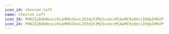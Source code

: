 ```yaml
---
icon_id: chevron-left
name: Chevron Left
icon_16: PHN2ZyB4bWxucz0iaHR0cDovL3d3dy53My5vcmcvMjAwMC9zdmciIHdpZHRoPSIxNiIgaGVpZ2h0PSIxNiIgdmlld0JveD0iMCAwIDE2IDE2Ij48cGF0aCBmaWxsLXJ1bGU9ImV2ZW5vZGQiIGQ9Ik05Ljc4IDEyLjc4YS43NS43NSAwIDAxLTEuMDYgMEw0LjQ3IDguNTNhLjc1Ljc1IDAgMDEwLTEuMDZsNC4yNS00LjI1YS43NS43NSAwIDAxMS4wNiAxLjA2TDYuMDYgOGwzLjcyIDMuNzJhLjc1Ljc1IDAgMDEwIDEuMDZ6Ii8+PC9zdmc+
icon_24: PHN2ZyB4bWxucz0iaHR0cDovL3d3dy53My5vcmcvMjAwMC9zdmciIHdpZHRoPSIyNCIgaGVpZ2h0PSIyNCIgdmlld0JveD0iMCAwIDI0IDI0Ij48cGF0aCBmaWxsLXJ1bGU9ImV2ZW5vZGQiIGQ9Ik0xNS4yOCA1LjIyYS43NS43NSAwIDAwLTEuMDYgMGwtNi4yNSA2LjI1YS43NS43NSAwIDAwMCAxLjA2bDYuMjUgNi4yNWEuNzUuNzUgMCAxMDEuMDYtMS4wNkw5LjU2IDEybDUuNzItNS43MmEuNzUuNzUgMCAwMDAtMS4wNnoiLz48L3N2Zz4=
---
```

